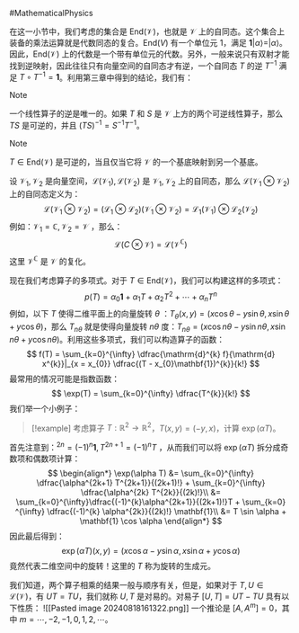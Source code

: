 #MathematicalPhysics 

在这一小节中，我们考虑的集合是 $\text{End}(\mathcal{V})$，也就是 $\mathcal{V}$ 上的自同态。这个集合上装备的乘法运算就是代数同态的复合。$\text{End}(V)$ 有一个单位元 $1$，满足 $\mathbf{1} | \alpha \rangle = | \alpha \rangle$。因此，$\text{End}(\mathcal{V})$ 上的代数是一个带有单位元的代数。另外，一般来说只有双射才能找到逆映射，因此往往只有向量空间的自同态才有逆，一个自同态 $T$ 的逆 $T^{-1}$ 满足 $T \circ T^{-1} = \mathbf{1}$。利用第三章中得到的结论，我们有：

>[!note]
>一个线性算子的逆是唯一的。如果 $T$ 和 $S$ 是 $\mathcal{V}$ 上方的两个可逆线性算子，那么 $TS$ 是可逆的，并且 $(TS)^{-1} = S^{-1} T^{-1}$。

>[!note]
> $T \in \text{End}(\mathcal{V})$ 是可逆的，当且仅当它将 $\mathcal{V}$ 的一个基底映射到另一个基底。

设 $\mathcal{V}_{1},\mathcal{V}_{2}$ 是向量空间，$\mathcal{L}(\mathcal{V}_{1}),\mathcal{L}(\mathcal{V}_{2})$ 是 $\mathcal{V}_{1},\mathcal{V}_{2}$ 上的自同态，那么 $\mathcal{L}(\mathcal{V}_{1} \otimes \mathcal{V}_{2})$ 上的自同态定义为：
$$
\mathcal{L}(\mathcal{V}_{1} \otimes  \mathcal{V}_{2}) = (\mathcal{L}_{1} \otimes  \mathcal{L}_{2})(\mathcal{V}_{1} \otimes  \mathcal{V}_{2}) = \mathcal{L}_{1}(\mathcal{V}_{1} ) \otimes  \mathcal{L}_{2}(\mathcal{V}_{2})
$$
例如：$\mathcal{V}_{1} = \mathbb{C},\mathcal{V}_{2} = \mathcal{V}$ ，那么：
$$
\mathcal{L}(C \otimes \mathcal{V}) = \mathcal{L}(\mathcal{V}^{\mathbb{C}})
$$
这里 $\mathcal{V}^\mathbb{C}$ 是 $\mathcal{V}$ 的复化。

现在我们考虑算子的多项式。对于 $T \in \text{End}(\mathcal{V})$，我们可以构建这样的多项式：
$$
p(T) = \alpha_{0} \mathbf{1}  + \alpha_{1}  T   + \alpha_{2} T^{2} + \cdots  + \alpha_{n} T^{n} 
$$
例如，以下 $T$ 使得二维平面上的向量旋转 $\theta$ ：$T_{\theta}(x, y) = (x \cos  \theta  - y \sin \theta, x \sin  \theta + y \cos  \theta)$，那么 $T_{n \theta}$ 就是使得向量旋转 $n \theta$ 度：$T_{n \theta} = (x \cos n \theta - y \sin  n \theta  ,  x \sin  n \theta + y \cos  n  \theta)$。利用这些多项式，我们可以构造算子的函数：
$$
f(T) = \sum_{k=0}^{\infty}  \dfrac{\mathrm{d}^{k} f}{\mathrm{d}  x^{k}}|_{x = x_{0}} \dfrac{(T - x_{0}\mathbf{1})^{k}}{k!}
$$
最常用的情况可能是指数函数：
$$
\exp(T) = \sum_{k=0}^{\infty} \dfrac{T^{k}}{k!}
$$
我们举一个小例子：
>[!example]
>考虑算子 $T : \mathbb{R}^{2}  \rightarrow  \mathbb{R}^{2}$，$T (x, y) = (-y,x)$，计算 $\exp(\alpha  T)$。

首先注意到：$^{2n} = (-1)^{n} \mathbf{1} ,T^{2n+1} = (-1)^{n} T$ ，从而我们可以将 $\exp(\alpha T)$ 拆分成奇数项和偶数项计算：
$$
\begin{align*}
\exp(\alpha T) &=  \sum_{k=0}^{\infty} \dfrac{\alpha^{2k+1}  T^{2k+1}}{(2k+1)!} + \sum_{k=0}^{\infty} \dfrac{\alpha^{2k} T^{2k}}{(2k)!}\\
&= \sum_{k=0}^{\infty}\dfrac{(-1)^{k}\alpha^{2k+1}}{(2k+1)!}T + \sum_{k=0} ^{\infty} \dfrac{(-1)^{k} \alpha^{2k}}{(2k)!} \mathbf{1}\\
&= T \sin \alpha  + \mathbf{1} \cos  \alpha
\end{align*}
$$
因此最后得到：
$$
\exp(\alpha T)(x,y) = (x \cos  \alpha - y \sin \alpha , x \sin \alpha   + y  \cos  \alpha )
$$
竟然代表二维空间中的旋转！这里的 $T$ 称为旋转的生成元。

我们知道，两个算子相乘的结果一般与顺序有关，但是，如果对于 $T, U \in \mathcal{L}(\mathcal{V})$，有 $UT = TU$，我们就称 $U,T$ 是对易的。对易子 $[U, T] = UT - TU$ 具有以下性质：
![[Pasted image 20240818161322.png]]
一个推论是 $[A, A^{m}] = 0$，其中 $m = \cdots,-2,-1,0,1,2,\cdots$。



